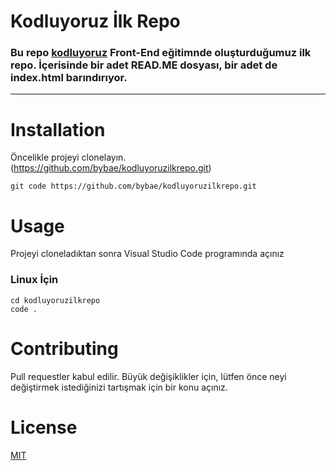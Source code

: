 # Kodluyoruz İlk Repo

### Bu repo [kodluyoruz](https://kodluyoruz.org) Front-End eğitimnde oluşturduğumuz ilk repo. İçerisinde bir adet READ.ME dosyası, bir adet de index.html barındırıyor.

--- 

# Installation
Öncelikle projeyi clonelayın. (https://github.com/bybae/kodluyoruzilkrepo.git)

```
git code https://github.com/bybae/kodluyoruzilkrepo.git

```

# Usage
Projeyi cloneladıktan sonra Visual Studio Code programında açınız

### Linux İçin

```
cd kodluyoruzilkrepo
code .

```

# Contributing
Pull requestler kabul edilir. Büyük değişiklikler için, lütfen önce neyi değiştirmek istediğinizi tartışmak için bir konu açınız.

# License
[MIT](https://choosealicense.com/licenses/mit/)